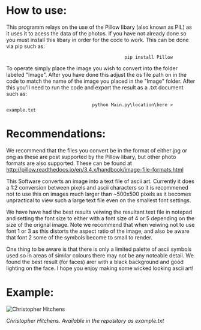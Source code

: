 # How to use:

This programm relays on the use of the Pillow libary (also known as PIL) as it uses it to acess the data of the photos. If you have not already done so you must install this libary in order for the code to work. This can be done via pip such as:
                                   
                                                pip install Pillow 

To operate simply place the image you wish to convert into the folder labeled "Image". After you have done this adjust the os file path on in the code to match the name of the image you placed in the "Image" folder. After this you'll need to run the code and export the result as a .txt document such as:

                                    python Main.py\location\here > example.txt 
                                  
# Recommendations:

We recommend that the files you convert be in the format of either jpg or png as these are post supported by the Pillow libary, but other photo formats are also supported. These can be found at http://pillow.readthedocs.io/en/3.4.x/handbook/image-file-formats.html

This Software converts an image into a text file of ascii art. Currently it does a 1:2 conversion between pixels and ascii characters so it is recommened not to use this on images much larger than ~500x500 pixels as it becomes unpractical to view such a large text file even on the smallest font settings. 

We have have had the best results veiwing the resultant text file in notepad and setting the font size to either with a font size of 4 or 5 depending on the size of the orignal image. Note we recommend that when veiwing not to use font 1 or 3 as this distorts the aspect ratio of the image, and also be aware that font 2 some of the symbols become to small to render. 

One thing to be aware is that there is only a limited palette of ascii symbols used so in areas of similar colours there may not be any noteable detail. We found the best result (for faces) arer with a black background and good lighting on the face. I hope you enjoy making some wicked looking ascii art!


# Example:

![Christopher Hitchens](http://i.imgur.com/quOV5al.png)

*Christopher Hitchens. Available in the repository as example.txt* 
